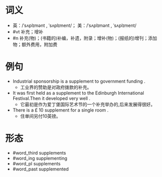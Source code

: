 # 词义
- 英：/ˈsʌplɪmənt , ˈsʌplɪment/； 美：/ˈsʌplɪmənt , ˈsʌplɪment/
- #vt 补充；增补
- #n 补充(物)；(书籍的)补编，补遗，附录；增补(物)；(报纸的)增刊；添加物；额外费用，附加费
# 例句
- Industrial sponsorship is a supplement to government funding .
	- 工业界的赞助是对政府拨款的补充。
- It was first held as a supplement to the Edinburgh International Festival.Then it developed very well .
	- 它最初是作为爱丁堡国际艺术节的一个补充举办的,后来发展得很好。
- There is a £ 10 supplement for a single room .
	- 住单间另付10英镑。
# 形态
- #word_third supplements
- #word_ing supplementing
- #word_pl supplements
- #word_past supplemented

